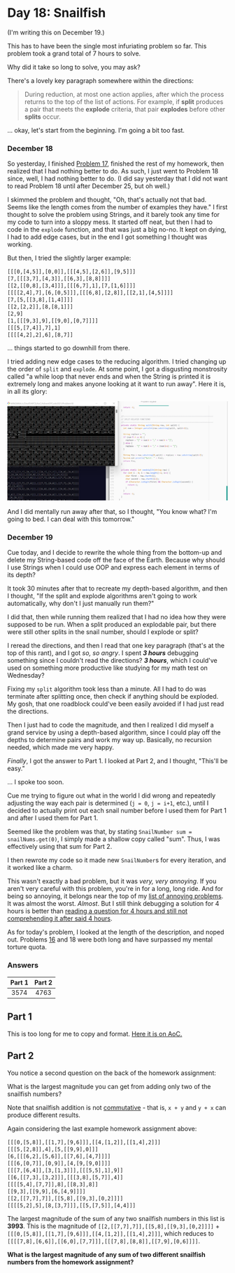 # Day 18: Snailfish
(I'm writing this on December 19.)

This has to have been the single most infuriating problem so far. This problem took a grand total of 7 hours to solve.

Why did it take so long to solve, you may ask?

There's a lovely key paragraph somewhere within the directions:

> During reduction, at most one action applies, after which the process returns to the top of the list of actions. For example, if **split** produces a pair that meets the **explode** criteria, that pair **explodes** before other **splits** occur.

... okay, let's start from the beginning. I'm going a bit too fast.

### December 18
So yesterday, I finished [Problem 17](https://github.com/Daphne-Qin/AdventOfCode2021/tree/main/Problem17), finished the rest of my homework, then realized that I had nothing better to do. As such, I just went to Problem 18 since, well, I had nothing better to do. (I did say yesterday that I did not want to read Problem 18 until after December 25, but oh well.)

I skimmed the problem and thought, "Oh, that's actually not that bad. Seems like the length comes from the number of examples they have." I first thought to solve the problem using Strings, and it barely took any time for my code to turn into a sloppy mess. It started off neat, but then I had to code in the `explode` function, and that was just a big no-no. It kept on dying, I had to add edge cases, but in the end I got something I thought was working.

But then, I tried the slightly larger example:

```
[[[0,[4,5]],[0,0]],[[[4,5],[2,6]],[9,5]]]
[7,[[[3,7],[4,3]],[[6,3],[8,8]]]]
[[2,[[0,8],[3,4]]],[[[6,7],1],[7,[1,6]]]]
[[[[2,4],7],[6,[0,5]]],[[[6,8],[2,8]],[[2,1],[4,5]]]]
[7,[5,[[3,8],[1,4]]]]
[[2,[2,2]],[8,[8,1]]]
[2,9]
[1,[[[9,3],9],[[9,0],[0,7]]]]
[[[5,[7,4]],7],1]
[[[[4,2],2],6],[8,7]]
```

... things started to go downhill from there.

I tried adding new edge cases to the reducing algorithm. I tried changing up the order of `split` and `explode`. At some point, I got a disgusting monstrosity called "a while loop that never ends and when the String is printed it is extremely long and makes anyone looking at it want to run away". Here it is, in all its glory:

![image](disgusting-strings.png)

And I did mentally run away after that, so I thought, "You know what? I'm going to bed. I can deal with this tomorrow."

### December 19
Cue today, and I decide to rewrite the whole thing from the bottom-up and delete my String-based code off the face of the Earth. Because why should I use Strings when I could use OOP and express each element in terms of its depth?

It took 30 minutes after that to recreate my depth-based algorithm, and then I thought, "If the split and explode algorithms aren't going to work automatically, why don't I just manually run them?"

I did that, then while running them realized that I had no idea how they were supposed to be run. When a split produced an explodable pair, but there were still other splits in the snail number, should I explode or split?

I reread the directions, and then I read that one key paragraph (that's at the top of this rant), and I got *so, so angry*. I spent ***3 hours*** debugging something since I couldn't read the directions? ***3 hours***, which I could've used on something more productive like studying for my math test on Wednesday?

Fixing my `split` algorithm took less than a minute. All I had to do was terminate after splitting once, then check if anything should be exploded. My gosh, that one roadblock could've been easily avoided if I had just read the directions.

Then I just had to code the magnitude, and then I realized I did myself a grand service by using a depth-based algorithm, since I could play off the depths to determine pairs and work my way up. Basically, no recursion needed, which made me very happy.

*Finally*, I got the answer to Part 1. I looked at Part 2, and I thought, "This'll be easy."

... I spoke too soon.

Cue me trying to figure out what in the world I did wrong and repeatedly adjusting the way each pair is determined (`j = 0`, `j = i+1`, etc.), until I decided to actually print out each snail number before I used them for Part 1 and after I used them for Part 1.

Seemed like the problem was that, by stating `SnailNumber sum = snailNums.get(0)`, I simply made a shallow copy called "sum". Thus, I was effectively using that sum for Part 2.

I then rewrote my code so it made new `SnailNumber`s for every iteration, and it worked like a charm.

This wasn't exactly a bad problem, but it was *very, very annoying*. If you aren't very careful with this problem, you're in for a long, long ride. And for being so annoying, it belongs near the top of my [list of annoying problems](https://github.com/Daphne-Qin/AdventOfCode2021#most-annoying-problems). It was almost the worst. *Almost*. But I still think debugging a solution for 4 hours is better than [reading a question for 4 hours and still not comprehending it after said 4 hours](https://github.com/Daphne-Qin/AdventOfCode2021/tree/main/Problem16#day-16-packet-decoder).

As for today's problem, I looked at the length of the description, and noped out. Problems [16](https://github.com/Daphne-Qin/AdventOfCode2021/tree/main/Problem16#day-16-packet-decoder) and 18 were both long and have surpassed my mental torture quota.

### Answers
| Part 1 | Part 2 |
| :---: | :---: |
| 3574 | 4763 |

## Part 1
This is too long for me to copy and format. [Here it is on AoC.](https://adventofcode.com/2021/day/18)

## Part 2
You notice a second question on the back of the homework assignment:

What is the largest magnitude you can get from adding only two of the snailfish numbers?

Note that snailfish addition is not [commutative](https://en.wikipedia.org/wiki/Commutative_property) - that is, `x + y` and `y + x` can produce different results.

Again considering the last example homework assignment above:

```
[[[0,[5,8]],[[1,7],[9,6]]],[[4,[1,2]],[[1,4],2]]]
[[[5,[2,8]],4],[5,[[9,9],0]]]
[6,[[[6,2],[5,6]],[[7,6],[4,7]]]]
[[[6,[0,7]],[0,9]],[4,[9,[9,0]]]]
[[[7,[6,4]],[3,[1,3]]],[[[5,5],1],9]]
[[6,[[7,3],[3,2]]],[[[3,8],[5,7]],4]]
[[[[5,4],[7,7]],8],[[8,3],8]]
[[9,3],[[9,9],[6,[4,9]]]]
[[2,[[7,7],7]],[[5,8],[[9,3],[0,2]]]]
[[[[5,2],5],[8,[3,7]]],[[5,[7,5]],[4,4]]]
```

The largest magnitude of the sum of any two snailfish numbers in this list is **3993**. This is the magnitude of `[[2,[[7,7],7]],[[5,8],[[9,3],[0,2]]]]` + `[[[0,[5,8]],[[1,7],[9,6]]],[[4,[1,2]],[[1,4],2]]]`, which reduces to `[[[[7,8],[6,6]],[[6,0],[7,7]]],[[[7,8],[8,8]],[[7,9],[0,6]]]]`.

**What is the largest magnitude of any sum of two different snailfish numbers from the homework assignment?**
